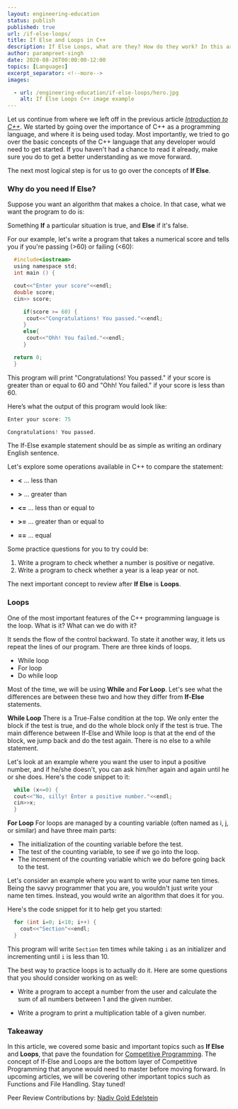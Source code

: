 ```yaml
---
layout: engineering-education
status: publish
published: true
url: /if-else-loops/
title: If Else and Loops in C++
description: If Else Loops, what are they? How do they work? In this article we will be going over some programming basics such as while loops, and for loops.
author: parampreet-singh
date: 2020-08-26T00:00:00-12:00
topics: [Languages]
excerpt_separator: <!--more-->
images:

  - url: /engineering-education/if-else-loops/hero.jpg
    alt: If Else Loops C++ image example
---
```

Let us continue from where we left off in the previous article [*Introduction to C++*](/engineering-education/intro-to-c-part1/). We started by going over the importance of C++ as a programming language, and where it is being used today. Most importantly, we tried to go over the basic concepts of the C++ language that any developer would need to get started. If you haven't had a chance to read it already, make sure you do to get a better understanding as we move forward. 
<!--more-->
The next most logical step is for us to go over the concepts of **If Else**.

### Why do you need If Else?
Suppose you want an algorithm that makes a choice. In that case, what we want the program to do is:

Something **If** a particular situation is true, and **Else** if it's false.

For our example, let's write a program that takes a numerical score and tells you if you're passing (>60) or failing (<60):

```C
  #include<iostream>
  using namespace std;
  int main () {

  cout<<"Enter your score"<<endl;
  double score;
  cin>> score;

     if(score >= 60) {
      cout<<"Congratulations! You passed."<<endl;
     }
     else{
      cout<<"Ohh! You failed."<<endl;
     }

  return 0;
  }
  ```

This program will print "Congratulations! You passed." if your score is greater than or equal to 60 and "Ohh! You failed." if your score is less than 60.

Here’s what the output of this program would look like:

```C
Enter your score: 75

Congratulations! You passed.
```

The If-Else example statement should be as simple as writing an ordinary English sentence.

Let's explore some operations available in C++ to compare the statement:

- **<**  ... less than

- **>**  ... greater than

- **<=**  ... less than or equal to

- **>=**  ... greater than or equal to

- **==**  ... equal

Some practice questions for you to try could be:

1. Write a program to check whether a number is positive or negative.
2. Write a program to check whether a year is a leap year or not.

The next important concept to review after **If Else** is **Loops**.

### Loops
One of the most important features of the C++ programming language is the loop. What is it? What can we do with it?

It sends the flow of the control backward. To state it another way, it lets us repeat the lines of our program. There are three kinds of loops.

- While loop
- For loop
- Do while loop

Most of the time, we will be using **While** and **For Loop**. Let's see what the differences are between these two and how they differ from **If-Else** statements.

**While Loop**
There is a True-False condition at the top. We only enter the block if the test is true, and do the whole block only if the test is true. The main difference between If-Else and While loop is that at the end of the block, we jump back and do the test again. There is no else to a while statement.

Let's look at an example where you want the user to input a positive number, and if he/she doesn't, you can ask him/her again and again until he or she does. Here's the code snippet to it:

```C
  while (x<=0) {
  cout<<"No, silly! Enter a positive number."<<endl;
  cin>>x;
  }
  ```

**For Loop**
For loops are managed by a counting variable (often named as i, j, or similar) and have three main parts:

- The initialization of the counting variable before the test.
- The test of the counting variable, to see if we go into the loop.
- The increment of the counting variable which we do before going back to the test.

Let's consider an example where you want to write your name ten times. Being the savvy programmer that you are, you wouldn't just write your name ten times. Instead, you would write an algorithm that does it for you.

Here's the code snippet for it to help get you started:

```C
  for (int i=0; i<10; i++) {
    cout<<"Section"<<endl;
  }
  ```

This program will write `Section` ten times while taking `i` as an initializer and incrementing until `i` is less than 10.

The best way to practice loops is to actually do it. Here are some questions that you should consider working on as well:

- Write a program to accept a number from the user and calculate the sum of all numbers between 1 and the given number.

- Write a program to print a multiplication table of a given number.

### Takeaway
In this article, we covered some basic and important topics such as **If Else** and **Loops**, that pave the foundation for [Competitive Programming](/engineering-education/how-to-start-competitive-programming/). The concept of If-Else and Loops are the bottom layer of Competitive Programming that anyone would need to master before moving forward. In upcoming articles, we will be covering other important topics such as Functions and File Handling. Stay tuned!

Peer Review Contributions by: [Nadiv Gold Edelstein](/engineering-education/authors/nadiv-gold-edelstein/)
